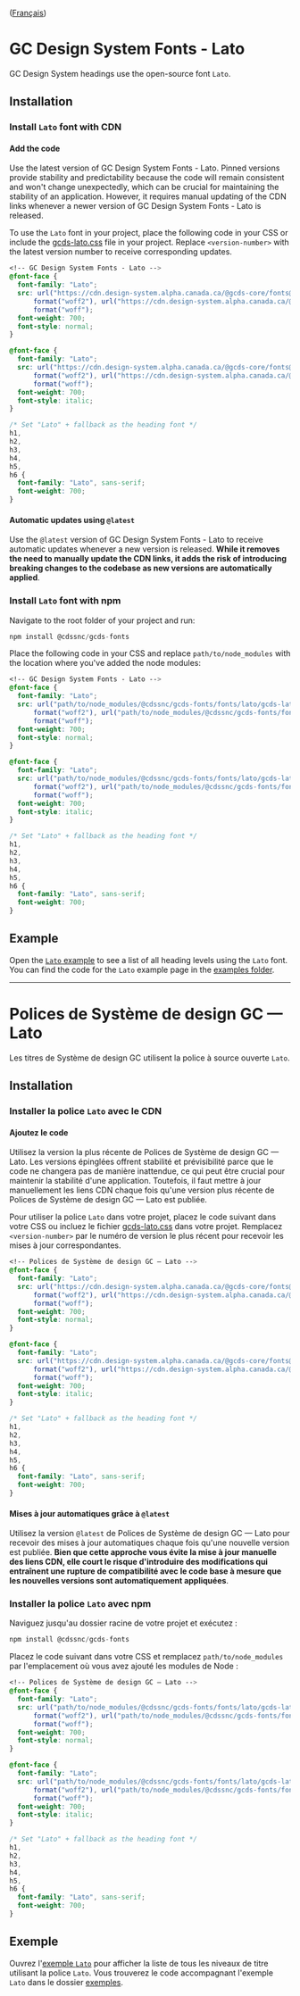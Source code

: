 ([Français](#polices-de-système-de-design-gc--lato))

# GC Design System Fonts - Lato

GC Design System headings use the open-source font `Lato`.

## Installation

### Install `Lato` font with CDN

#### Add the code

Use the latest version of GC Design System Fonts - Lato. Pinned versions provide stability and predictability because the code will remain consistent and won't change unexpectedly, which can be crucial for maintaining the stability of an application. However, it requires manual updating of the CDN links whenever a newer version of GC Design System Fonts - Lato is released.

To use the `Lato` font in your project, place the following code in your CSS or include the [gcds-lato.css](https://github.com/cds-snc/gcds-fonts/blob/main/fonts/lato/gcds-lato.css) file in your project. Replace `<version-number>` with the latest version number to receive corresponding updates.

```css
<!-- GC Design System Fonts - Lato -->
@font-face {
  font-family: "Lato";
  src: url("https://cdn.design-system.alpha.canada.ca/@gcds-core/fonts@<version-number>/fonts/lato/gcds-lato.woff2")
      format("woff2"), url("https://cdn.design-system.alpha.canada.ca/@gcds-core/fonts@<version-number>/fonts/lato/gcds-lato.woff")
      format("woff");
  font-weight: 700;
  font-style: normal;
}

@font-face {
  font-family: "Lato";
  src: url("https://cdn.design-system.alpha.canada.ca/@gcds-core/fonts@<version-number>/fonts/lato/gcds-lato-italic.woff2")
      format("woff2"), url("https://cdn.design-system.alpha.canada.ca/@gcds-core/fonts@<version-number>/fonts/lato/gcds-lato-italic.woff")
      format("woff");
  font-weight: 700;
  font-style: italic;
}

/* Set "Lato" + fallback as the heading font */
h1,
h2,
h3,
h4,
h5,
h6 {
  font-family: "Lato", sans-serif;
  font-weight: 700;
}
```

#### Automatic updates using `@latest`

Use the `@latest` version of GC Design System Fonts - Lato to receive automatic updates whenever a new version is released. **While it removes the need to manually update the CDN links, it adds the risk of introducing breaking changes to the codebase as new versions are automatically applied**.

### Install `Lato` font with npm

Navigate to the root folder of your project and run:

```js
npm install @cdssnc/gcds-fonts
```

Place the following code in your CSS and replace `path/to/node_modules` with the location where you've added the node modules:

```css
<!-- GC Design System Fonts - Lato -->
@font-face {
  font-family: "Lato";
  src: url("path/to/node_modules/@cdssnc/gcds-fonts/fonts/lato/gcds-lato.woff2")
      format("woff2"), url("path/to/node_modules/@cdssnc/gcds-fonts/fonts/lato/gcds-lato.woff")
      format("woff");
  font-weight: 700;
  font-style: normal;
}

@font-face {
  font-family: "Lato";
  src: url("path/to/node_modules/@cdssnc/gcds-fonts/fonts/lato/gcds-lato-italic.woff2")
      format("woff2"), url("path/to/node_modules/@cdssnc/gcds-fonts/fonts/lato/gcds-lato-italic.woff")
      format("woff");
  font-weight: 700;
  font-style: italic;
}

/* Set "Lato" + fallback as the heading font */
h1,
h2,
h3,
h4,
h5,
h6 {
  font-family: "Lato", sans-serif;
  font-weight: 700;
}
```

## Example

Open the [`Lato` example]() to see a list of all heading levels using the `Lato` font. You can find the code for the `Lato` example page in the [examples folder](https://github.com/cds-snc/gcds-fonts/tree/main/examples/lato).

---

# Polices de Système de design GC — Lato

Les titres de Système de design GC utilisent la police à source ouverte `Lato`.

## Installation

### Installer la police `Lato` avec le CDN

#### Ajoutez le code

Utilisez la version la plus récente de Polices de Système de design GC — Lato. Les versions épinglées offrent stabilité et prévisibilité parce que le code ne changera pas de manière inattendue, ce qui peut être crucial pour maintenir la stabilité d'une application. Toutefois, il faut mettre à jour manuellement les liens CDN chaque fois qu'une version plus récente de Polices de Système de design GC — Lato est publiée.

Pour utiliser la police `Lato` dans votre projet, placez le code suivant dans votre CSS ou incluez le fichier [gcds-lato.css](https://github.com/cds-snc/gcds-fonts/blob/main/fonts/lato/gcds-lato.css) dans votre projet. Remplacez `<version-number>` par le numéro de version le plus récent pour recevoir les mises à jour correspondantes.

```css
<!-- Polices de Système de design GC — Lato -->
@font-face {
  font-family: "Lato";
  src: url("https://cdn.design-system.alpha.canada.ca/@gcds-core/fonts@<version-number>/fonts/lato/gcds-lato.woff2")
      format("woff2"), url("https://cdn.design-system.alpha.canada.ca/@gcds-core/fonts@<version-number>/fonts/lato/gcds-lato.woff")
      format("woff");
  font-weight: 700;
  font-style: normal;
}

@font-face {
  font-family: "Lato";
  src: url("https://cdn.design-system.alpha.canada.ca/@gcds-core/fonts@<version-number>/fonts/lato/gcds-lato-italic.woff2")
      format("woff2"), url("https://cdn.design-system.alpha.canada.ca/@gcds-core/fonts@<version-number>/fonts/lato/gcds-lato-italic.woff")
      format("woff");
  font-weight: 700;
  font-style: italic;
}

/* Set "Lato" + fallback as the heading font */
h1,
h2,
h3,
h4,
h5,
h6 {
  font-family: "Lato", sans-serif;
  font-weight: 700;
}
```

#### Mises à jour automatiques grâce à `@latest`

Utilisez la version `@latest` de Polices de Système de design GC — Lato pour recevoir des mises à jour automatiques chaque fois qu'une nouvelle version est publiée. **Bien que cette approche vous évite la mise à jour manuelle des liens CDN, elle court le risque d'introduire des modifications qui entraînent une rupture de compatibilité avec le code base à mesure que les nouvelles versions sont automatiquement appliquées**.

### Installer la police `Lato` avec npm

Naviguez jusqu'au dossier racine de votre projet et exécutez :

```js
npm install @cdssnc/gcds-fonts
```

Placez le code suivant dans votre CSS et remplacez `path/to/node_modules` par l'emplacement où vous avez ajouté les modules de Node :

```css
<!-- Polices de Système de design GC — Lato -->
@font-face {
  font-family: "Lato";
  src: url("path/to/node_modules/@cdssnc/gcds-fonts/fonts/lato/gcds-lato.woff2")
      format("woff2"), url("path/to/node_modules/@cdssnc/gcds-fonts/fonts/lato/gcds-lato.woff")
      format("woff");
  font-weight: 700;
  font-style: normal;
}

@font-face {
  font-family: "Lato";
  src: url("path/to/node_modules/@cdssnc/gcds-fonts/fonts/lato/gcds-lato-italic.woff2")
      format("woff2"), url("path/to/node_modules/@cdssnc/gcds-fonts/fonts/lato/gcds-lato-italic.woff")
      format("woff");
  font-weight: 700;
  font-style: italic;
}

/* Set "Lato" + fallback as the heading font */
h1,
h2,
h3,
h4,
h5,
h6 {
  font-family: "Lato", sans-serif;
  font-weight: 700;
}
```

## Exemple

Ouvrez l'[exemple `Lato`]() pour afficher la liste de tous les niveaux de titre utilisant la police `Lato`. Vous trouverez le code accompagnant l'exemple `Lato` dans le dossier [exemples](https://github.com/cds-snc/gcds-fonts/tree/main/examples/lato).
